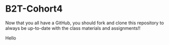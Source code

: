 # B2T-Cohort4
Now that you all have a GitHub, you should fork and clone this repository to always be up-to-date with the class materials and assignments!!

Hello